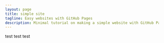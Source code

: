 ```yaml
---
layout: page
title: simple site
tagline: Easy websites with GitHub Pages
description: Minimal tutorial on making a simple website with GitHub Pages
---
```


test test test
